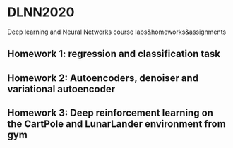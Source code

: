 # DLNN2020
Deep learning and Neural Networks course labs&amp;homeworks&amp;assignments

## Homework 1: regression and classification task
## Homework 2: Autoencoders, denoiser and variational autoencoder
## Homework 3: Deep reinforcement learning on the CartPole and LunarLander environment from gym
